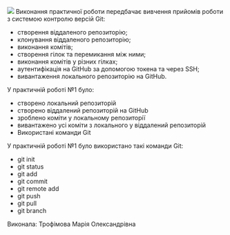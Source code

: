![](https://media.ztu.edu.ua/wp-content/uploads/2020/02/Group-6-1-1536x465.png)
Виконання практичної роботи передбачає вивчення прийомів роботи з системою контролю версій Git:
* створення віддаленого репозиторію;
* клонування віддаленого репозиторію;
* виконання комітів;
* створення гілок та перемикання між ними;
* виконання комітів у різних гілках;
* аутентифікація на GitHub за допомогою токена та через SSH;
* вивантаження локального репозиторію на GitHub.

У практичній роботі №1 було:
- створено локальний репозиторій
- створено віддалений репозиторій на GitHub
- зроблено коміти у локальному репозиторії
- вивантажено усі коміти з локального у віддалений репозиторій
- Використані команди Git
 
У практичній роботі №1 було використано такі команди Git:
- git init
- git status
- git add
- git commit
- git remote add
- git push
- git pull
- git branch

Виконала: Трофімова Марія Олександрівна

